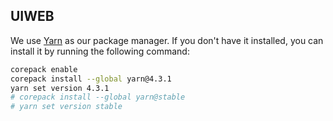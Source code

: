 ## UIWEB

We use [Yarn](https://yarnpkg.com/) as our package manager. If you don't have it installed, you can install it by running the following command:

```bash
corepack enable
corepack install --global yarn@4.3.1
yarn set version 4.3.1
# corepack install --global yarn@stable
# yarn set version stable
```
